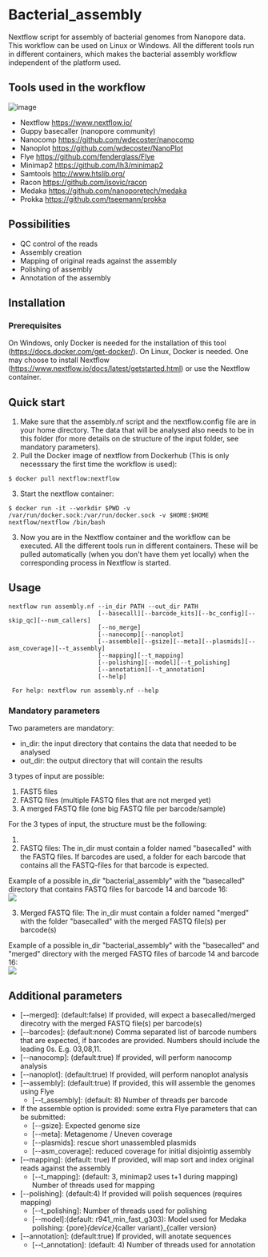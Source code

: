
# Bacterial_assembly
Nextflow script for assembly of bacterial genomes from Nanopore data. This workflow can be used on Linux or Windows. All the different tools run in different containers, which makes the bacterial assembly workflow independent of the platform used. 

## Tools used in the workflow

![image](https://user-images.githubusercontent.com/56390957/132333064-028d4052-c7d8-4c83-a90c-e12a76356a6e.png)

* Nextflow https://www.nextflow.io/
* Guppy basecaller (nanopore community)
* Nanocomp https://github.com/wdecoster/nanocomp
* Nanoplot https://github.com/wdecoster/NanoPlot
* Flye https://github.com/fenderglass/Flye
* Minimap2 https://github.com/lh3/minimap2
* Samtools http://www.htslib.org/
* Racon https://github.com/isovic/racon
* Medaka https://github.com/nanoporetech/medaka
* Prokka https://github.com/tseemann/prokka

## Possibilities
- QC control of the reads
- Assembly creation
- Mapping of original reads against the assembly
- Polishing of assembly
- Annotation of the assembly

## Installation
### Prerequisites
On Windows, only Docker is needed for the installation of this tool (https://docs.docker.com/get-docker/).
On Linux, Docker is needed. One may choose to install Nextflow (https://www.nextflow.io/docs/latest/getstarted.html) or use the Nextflow container.

## Quick start
1) Make sure that the assembly.nf script and the nextflow.config file are in your home directory. The data that will be analysed also needs to be in this folder (for more details on de structure of the input folder, see mandatory parameters).
2) Pull the Docker image of nextflow from Dockerhub (This is only necesssary the first time the workflow is used):
```
$ docker pull nextflow:nextflow
```
3) Start the nextflow container:
```
$ docker run -it --workdir $PWD -v /var/run/docker.sock:/var/run/docker.sock -v $HOME:$HOME  nextflow/nextflow /bin/bash 
```
3) Now you are in the Nextflow container and the workflow can be executed. All the different tools run in different containers. These will be pulled automatically (when you don't have them yet locally) when the corresponding process in Nextflow is started.

## Usage
```
nextflow run assembly.nf --in_dir PATH --out_dir PATH
                         [--basecall][--barcode_kits][--bc_config][--skip_qc][--num_callers]
                         [--no_merge]
                         [--nanocomp][--nanoplot]
                         [--assemble][--gsize][--meta][--plasmids][--asm_coverage][--t_assembly]
                         [--mapping][--t_mapping]
                         [--polishing][--model][--t_polishing]
                         [--annotation][--t_annotation]
                         [--help]
 
 For help: nextflow run assembly.nf --help
```

### Mandatory parameters
Two parameters are mandatory:
- in_dir: the input directory that contains the data that needed to be analysed
- out_dir: the output directory that will contain the results

3 types of input are possible:
  1. FAST5 files
  2. FASTQ files (multiple FASTQ files that are not merged yet)
  3. A merged FASTQ file (one big FASTQ file per barcode/sample)

For the 3 types of input, the structure must be the following: <br>
  1. <br>
  2. FASTQ files: The in_dir must contain a folder named "basecalled" with the FASTQ files. If barcodes are used, a folder for each barcode that contains all the FASTQ-files for that barcode is expected.
  
  Example of a possible in_dir "bacterial_assembly" with the "basecalled" directory that contains FASTQ files for barcode 14 and barcode 16:<br>
  <img src="https://user-images.githubusercontent.com/56390957/132334926-20a5a757-343b-427c-81ef-40f69505a57e.png">

  3. Merged FASTQ file: The in_dir must contain a folder named "merged" with the folder "basecalled" with the merged FASTQ file(s) per barcode(s)
  
  Example of a possible in_dir "bacterial_assembly" with the "basecalled" and "merged" directory with the merged FASTQ files of barcode 14 and barcode 16:<br>
  <img src="https://user-images.githubusercontent.com/56390957/132337894-907ac818-f48f-4b2c-8f7d-16faf1879c30.png">

## Additional parameters
 * [--merged]: (default:false) If provided, will expect a basecalled/merged direcotry with the merged FASTQ file(s) per barcode(s)
 * [--barcodes]: (default:none) Comma separated list of barcode numbers that are expected, if barcodes are provided. Numbers should include the leading 0s. E.g. 03,08,11. 
 * [--nanocomp]: (default:true) If provided, will perform nanocomp analysis
 * [--nanoplot]: (default:true) If provided, will perform nanoplot analysis
 * [--assembly]: (default:true) If provided, this will assemble the genomes using Flye
   - [--t_assembly]: (default: 8) Number of threads per barcode 
 * If the assemble option is provided: some extra Flye parameters that can be submitted:
   - [--gsize]: Expected genome size
   - [--meta]: Metagenome / Uneven coverage
   - [--plasmids]: rescue short unassembled plasmids
   - [--asm_coverage]: reduced coverage for initial disjointig assembly
 * [--mapping]: (default: true) If provided, will map sort and index original reads against the assembly
   - [--t_mapping]: (default: 3, minimap2 uses t+1 during mapping) Number of threads used for mapping
 * [--polishing]: (default:4) If provided will polish sequences (requires mapping)
   - [--t_polishing]: Number of threads used for polishing
   - [--model]:(default: r941_min_fast_g303): Model used for Medaka polishing: {pore}_{device}_{caller variant}_{caller version}
 * [--annotation]: (default:true) If provided, will anotate sequences
   - [--t_annotation]: (default: 4) Number of threads used for annotation


